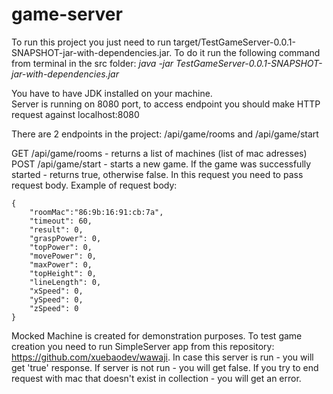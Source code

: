 # game-server

To run this project you just need to run target/TestGameServer-0.0.1-SNAPSHOT-jar-with-dependencies.jar. To do it run the following command from terminal in the src folder:
*java -jar TestGameServer-0.0.1-SNAPSHOT-jar-with-dependencies.jar*  

You have to have JDK installed on your machine.  
Server is running on 8080 port, to access endpoint you should make HTTP request against localhost:8080  

There are 2 endpoints in the project: /api/game/rooms and /api/game/start  

GET /api/game/rooms - returns a list of machines (list of mac adresses)  
POST /api/game/start - starts a new game. If the game was successfully started - returns true, otherwise false. In this request you need to pass request body. Example of request body:
```
{
    "roomMac":"86:9b:16:91:cb:7a",
    "timeout": 60,
    "result": 0,
    "graspPower": 0,
    "topPower": 0,
    "movePower": 0,
    "maxPower": 0,
    "topHeight": 0,
    "lineLength": 0,
    "xSpeed": 0,
    "ySpeed": 0,
    "zSpeed": 0
}
```

Mocked Machine is created for demonstration purposes. To test game creation you need to run SimpleServer app from this repository: https://github.com/xuebaodev/wawaji. In case this server is run - you will get 'true' response. If server is not run - you will get false. If you try to end request with mac that doesn't exist in collection - you will get an error.
